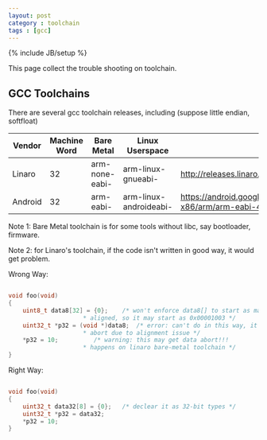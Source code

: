 ```yaml
---
layout: post
category : toolchain
tags : [gcc]
---
```

{% include JB/setup %}

This page collect the trouble shooting on toolchain.

## GCC Toolchains

There are several gcc toolchain releases, including (suppose little endian, softfloat)

Vendor  | Machine Word | Bare Metal     | Linux Userspace        | Link
--------|--------------|----------------|------------------------|-------------------------------------------------------------
Linaro  | 32           | arm-none-eabi- | arm-linux-gnueabi-     | <http://releases.linaro.org/latest/components/toolchain/binaries>
Android | 32           | arm-eabi-      | arm-linux-androideabi- | <https://android.googlesource.com/platform/prebuilts/gcc/linux-x86/arm/arm-eabi-4.8/>

Note 1: Bare Metal toolchain is for some tools without libc, say bootloader, firmware.

Note 2: for Linaro's toolchain, if the code isn't written in good way, it would get problem.

Wrong Way:

```c

void foo(void)
{
	uint8_t data8[32] = {0};	/* won't enforce data8[] to start as machine word
					 * aligned, so it may start as 0x00001003 */
	uint32_t *p32 = (void *)data8;	/* error: can't do in this way, it may get data
					 * abort due to alignment issue */
	*p32 = 10;			/* warning: this may get data abort!!!
					 * happens on linaro bare-metal toolchain */
}

```

Right Way:

```c

void foo(void)
{
	uint32_t data32[8] = {0};	/* declear it as 32-bit types */
	uint32_t *p32 = data32;
	*p32 = 10;
}

```
